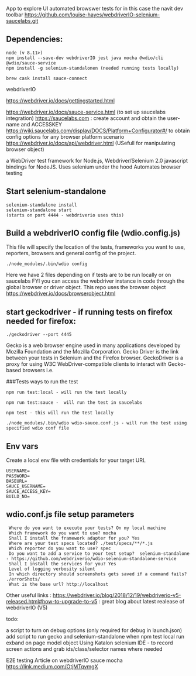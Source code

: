 
App to explore UI automated browswer tests for in this case the navit dev toolbar
https://github.com/louise-hayes/webdriverIO-selenium-saucelabs.git

## Dependencies:
```
node (v 8.11>)
npm install --save-dev webdriverIO jest java mocha @wdio/cli @wdio/sauce-service
npm install -g selenium-standalonen (needed running tests locally)

brew cask install sauce-connect
```
webdriverIO

https://webdriver.io/docs/gettingstarted.html 

https://webdriver.io/docs/sauce-service.html (to set up saucelabs integration)
https://saucelabs.com : create account and obtain the user-name and ACCESSKEY
https://wiki.saucelabs.com/display/DOCS/Platform+Configurator#/ to obtain config options for any browser platform scenario
https://webdriver.io/docs/api/webdriver.html (USefull for manipulating browser object)

a WebDriver test framework for Node.js, Webdriver/Selenium 2.0 javascript bindings for NodeJS.
Uses selenium under the hood
Automates browser testing


## Start selenium-standalone
```
selenium-standalone install
selenium-standalone start
(starts on port 4444 - webdriverio uses this)
```
## Build a webdriverIO config file (wdio.config.js)
This file will specify the location of the tests, frameworks you want to use, reporters, browsers and general config of the project.
```
./node_modules/.bin/wdio config
```

Here we have 2 files depending on if tests are to be run locally or on saucelabs
FYI you can access the webdriver instance in code through the global browser or driver object. This repo uses the browser object https://webdriver.io/docs/browserobject.html

## start geckodriver - if running tests on firefox needed for firefox:
 ```
 ./geckodriver --port 4445
```

Gecko is a web browser engine used in many applications developed by Mozilla Foundation and the Mozilla Corporation. Gecko Driver is the link between your tests in Selenium and the Firefox browser. GeckoDriver is a proxy for using W3C WebDriver-compatible clients to interact with Gecko-based browsers i.e.

###Tests
ways to run the test

``` 
npm run test:local - will run the test locally 

npm run test:sauce -  will run the test in saucelabs

npm test - this will run the test locally

./node_modules/.bin/wdio wdio-sauce.conf.js - will run the test using specified wdio conf file 
```
## Env vars
Create a local env file with credentials for your target URL 
```
USERNAME=
PASSWORD=
BASEURL=
SAUCE_USERNAME=
SAUCE_ACCESS_KEY=
BUILD_NO=
```
## wdio.conf.js file setup parameters
```
 Where do you want to execute your tests? On my local machine
 Which framework do you want to use? mocha
 Shall I install the framework adapter for you? Yes
 Where are your test specs located? ./test/specs/**/*.js
 Which reporter do you want to use? spec
 Do you want to add a service to your test setup?  selenium-standalone - https://github.com/webdriverio/wdio-selenium-standalone-service
 Shall I install the services for you? Yes
 Level of logging verbosity silent
 In which directory should screenshots gets saved if a command fails? ./errorShots/
 What is the base url? http://localhost
```
Other useful links :
https://webdriver.io/blog/2018/12/19/webdriverio-v5-released.html#how-to-upgrade-to-v5 : great blog about latest realease of webdriverIO (V5)


todo:

a script to turn on debug options (only required for debug in launch.json)
add script to run gecko and selenium-standalone when npm test local run
exband on page model object
Using Katalon selenium IDE - to record screen actions and grab ids/class/selector names where needed

E2E testing Article on webdriverIO sauce mocha
https://link.medium.com/OtjMTqvmgX

 